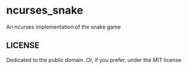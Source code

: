 # ncurses_snake
An ncurses implementation of the snake game

## LICENSE
Dedicated to the public domain. Or, if you prefer, under the MIT license
